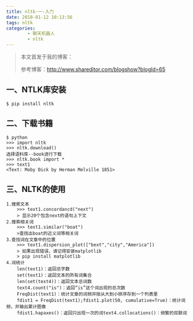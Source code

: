 ```yaml
---
title: nltk-一-入门
date: 2018-01-12 10:13:56
tags: nltk 
categories:
		- 聊天机器人
		- nltk
---
```

>本文首发于我的博客：
>
>参考博客：http://www.shareditor.com/blogshow?blogId=65
## 一、NTLK库安装
	$ pip install nltk
## 二、下载书籍
	$ python
	>>> import nltk
	>>> nltk.download()
	选择语料库--book进行下载
	>>> nltk.book import *
	>>> text1
	<Text: Moby Dick by Herman Melville 1851>
## 三、NLTK的使用


	1.搜索文本
		>>> text1.concordancd("next")
		> 显示20个包含next的语句上下文
	2.搜索相关词
		>>> text1.similar("boat")
		>查找出boat的近义词等相关词
	3.查找词在文章中的位置
		>>> text1.dispersion_plot(["bext","city","America"])
		> 如果出现错误，请记得安装matplotlib
		> pip install matplotlib
	4.词统计
		len(text1)：返回总字数
		set(text1)：返回文本的所有词集合
		len(set(text4))：返回文本总词数
		text4.count("is")：返回“is”这个词出现的总次数
		FreqDist(text1)：统计文章的词频并按从大到小排序存到一个列表里
		fdist1 = FreqDist(text1);fdist1.plot(50, cumulative=True)：统计词频，并输出累计图像
		fdist1.hapaxes()：返回只出现一次的词text4.collocations()：频繁的双联词

 
	
